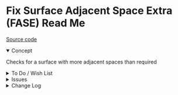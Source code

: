 # Fix Surface Adjacent Space Extra (FASE) Read Me

[Source code]( https://github.com/ladybug-tools/spider-gbxml-fixer/blob/master/r0-4-0/fase-fix-adjacent-space-extra/fase-fix-adjacent-space-extra.js )

<details open>

<summary>Concept</summary>

Checks for a surface with more adjacent spaces than required

</details>

<details>

<summary>To Do / Wish List</summary>


</details>

<details>

<summary>Issues</summary>


</details>

<details>

<summary>Change Log</summary>


### 2019-05-20 ~ Theo

* B - FASE.js: pass through jsHint / update vars
* C - FASE: Update readme

### 2019-05-16 ~ Theo

* F - FASE.js: Add readme and button
* F - First commit

</details>